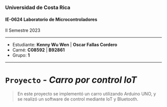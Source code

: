 ### Universidad de Costa Rica
#### IE-0624 Laboratorio de Microcontroladores

II Semestre 2023

---

* Estudiante: **Kenny Wu Wen** | **Oscar Fallas Cordero**
* Carné: **C08592** | **B92861**
* Grupo: **1**

---

# `Proyecto` - *Carro por control IoT*

> En este proyecto se implementó un carro utilizando Arduino UNO, y se realizó un software de control mediante IoT y Bluetooth. 

